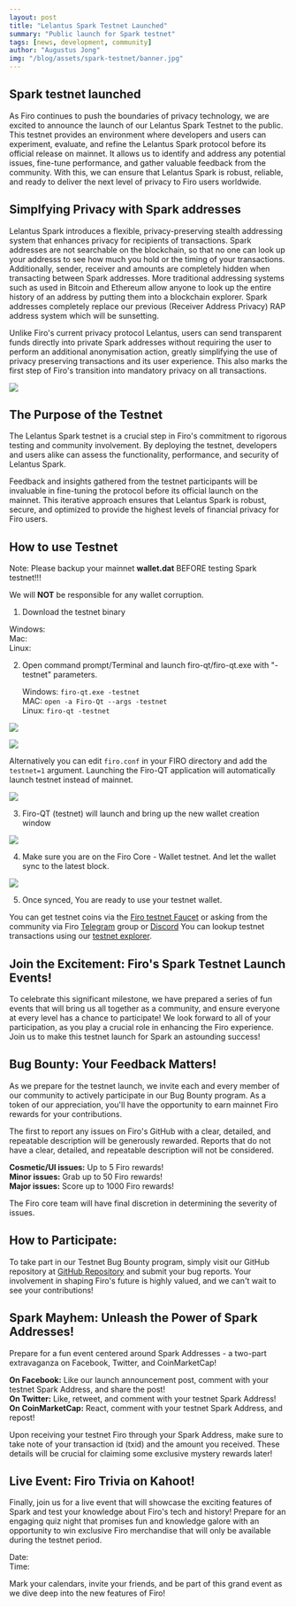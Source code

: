 ```yaml
--- 
layout: post 
title: "Lelantus Spark Testnet Launched" 
summary: "Public launch for Spark testnet"
tags: [news, development, community] 
author: "Augustus Jong" 
img: "/blog/assets/spark-testnet/banner.jpg" 
--- 
```

## Spark testnet launched

As Firo continues to push the boundaries of privacy technology, we are excited to announce the launch of our Lelantus Spark Testnet to the public. This testnet provides an environment where developers and users can experiment, evaluate, and refine the Lelantus Spark protocol before its official release on mainnet. It allows us to identify and address any potential issues, fine-tune performance, and gather valuable feedback from the community. With this, we can ensure that Lelantus Spark is robust, reliable, and ready to deliver the next level of privacy to Firo users worldwide. 

## Simplfying Privacy with Spark addresses

Lelantus Spark introduces a flexible, privacy-preserving stealth addressing system that enhances privacy for recipients of transactions. Spark addresses are not searchable on the blockchain, so that no one can look up your addresss to see how much you hold or the timing of your transactions. Additionally, sender, receiver and amounts are completely hidden when transacting between Spark addresses. More traditional addressing systems such as used in Bitcoin and Ethereum allow anyone to look up the entire history of an address by putting them into a blockchain explorer. Spark addresses completely replace our previous (Receiver Address Privacy) RAP address system which will be sunsetting.

Unlike Firo's current privacy protocol Lelantus, users can send transparent funds directly into private Spark addresses without requiring the user to perform an additional anonymisation action, greatly simplifying the use of privacy preserving transactions and its user experience. This also marks the first step of Firo's transition into mandatory privacy on all transactions.

![](/blog/assets/spark-testnet/spark-address.jpg)

## The Purpose of the Testnet

The Lelantus Spark testnet is a crucial step in Firo's commitment to rigorous testing and community involvement. By deploying the testnet, developers and users alike can assess the functionality, performance, and security of Lelantus Spark.

Feedback and insights gathered from the testnet participants will be invaluable in fine-tuning the protocol before its official launch on the mainnet. This iterative approach ensures that Lelantus Spark is robust, secure, and optimized to provide the highest levels of financial privacy for Firo users.

## How to use Testnet

Note: Please backup your mainnet **wallet.dat** BEFORE testing Spark testnet!!!

We will **NOT** be responsible for any wallet corruption.

1) Download the testnet binary <binary link to be edited in later>

Windows:  
Mac:  
Linux:  

2) Open command prompt/Terminal and launch firo-qt/firo-qt.exe with "-testnet" parameters. 

   Windows: `firo-qt.exe -testnet`  
   MAC: `open -a Firo-Qt --args -testnet`  
   Linux: `firo-qt -testnet`  

![](/blog/assets/spark-testnet/step2.png)

![](/blog/assets/spark-testnet/step2mac.png)

Alternatively you can edit `firo.conf` in your FIRO directory and add the `testnet=1` argument. Launching the Firo-QT application will automatically launch testnet instead of mainnet.

![](/blog/assets/spark-testnet/firoconf.png)

3) Firo-QT (testnet) will launch and bring up the new wallet creation window

![](/blog/assets/spark-testnet/step3.png)

4) Make sure you are on the Firo Core - Wallet testnet. And let the wallet sync to the latest block.

![](/blog/assets/spark-testnet/step4.png)

5) Once synced, You are ready to use your testnet wallet. 

You can get testnet coins via the [Firo testnet Faucet](https://testexplorer.firo.org/faucet) or asking from the community via Firo [Telegram](https://t.me/firoorg) group or [Discord](https://discord.com/invite/TGZPRbRT3Y) You can lookup testnet transactions using our [testnet explorer](https://testexplorer.firo.org).

## Join the Excitement: Firo's Spark Testnet Launch Events! 

To celebrate this significant milestone, we have prepared a series of fun events that will bring us all together as a community, and ensure everyone at every level has a chance to participate! We look forward to all of your participation, as you play a crucial role in enhancing the Firo experience. Join us to make this testnet launch for Spark an astounding success! 

 ## Bug Bounty: Your Feedback Matters!  

As we prepare for the testnet launch, we invite each and every member of our community to actively participate in our Bug Bounty program. As a token of our appreciation, you'll have the opportunity to earn mainnet Firo rewards for your contributions. 

The first to report any issues on Firo's GitHub with a clear, detailed, and repeatable description will be generously rewarded. Reports that do not have a clear, detailed, and repeatable description will not be considered.

**Cosmetic/UI issues:** Up to 5 Firo rewards!  
**Minor issues:** Grab up to 50 Firo rewards!  
**Major issues:** Score up to 1000 Firo rewards!

The Firo core team will have final discretion in determining the severity of issues.  

 ## How to Participate:  

To take part in our Testnet Bug Bounty program, simply visit our GitHub repository at [GitHub Repository](https://github.com/firoorg/firo/issues) and submit your bug reports. Your involvement in shaping Firo's future is highly valued, and we can't wait to see your contributions!

 ## Spark Mayhem: Unleash the Power of Spark Addresses!

Prepare for a fun event centered around Spark Addresses - a two-part extravaganza on Facebook, Twitter, and CoinMarketCap!

**On Facebook:** Like our launch announcement post, comment with your testnet Spark Address, and share the post!  
**On Twitter:** Like, retweet, and comment with your testnet Spark Address!  
**On CoinMarketCap:** React, comment with your testnet Spark Address, and repost!  

Upon receiving your testnet Firo through your Spark Address, make sure to take note of your transaction id (txid) and the amount you received. These details will be crucial for claiming some exclusive mystery rewards later!

 ## Live Event: Firo Trivia on Kahoot!

Finally, join us for a live event that will showcase the exciting features of Spark and test your knowledge about Firo's tech and history! Prepare for an engaging quiz night that promises fun and knowledge galore with an opportunity to win exclusive Firo merchandise that will only be available during the testnet period.

 Date:  
 Time:  

Mark your calendars, invite your friends, and be part of this grand event as we dive deep into the new features of Firo!


